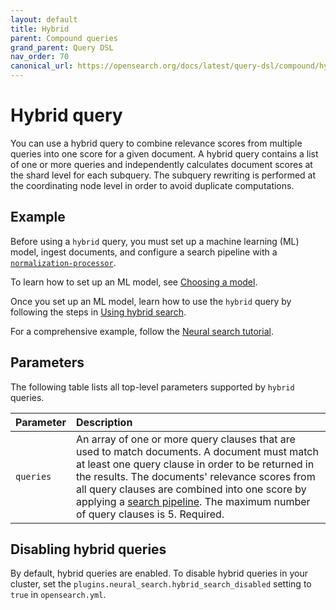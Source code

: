 ```yaml
---
layout: default
title: Hybrid
parent: Compound queries
grand_parent: Query DSL
nav_order: 70
canonical_url: https://opensearch.org/docs/latest/query-dsl/compound/hybrid/
---
```


# Hybrid query

You can use a hybrid query to combine relevance scores from multiple queries into one score for a given document. A hybrid query contains a list of one or more queries and independently calculates document scores at the shard level for each subquery. The subquery rewriting is performed at the coordinating node level in order to avoid duplicate computations.

## Example

Before using a `hybrid` query, you must set up a machine learning (ML) model, ingest documents, and configure a search pipeline with a [`normalization-processor`]({{site.url}}{{site.baseurl}}/search-plugins/search-pipelines/normalization-processor/).

To learn how to set up an ML model, see [Choosing a model]({{site.url}}{{site.baseurl}}/ml-commons-plugin/integrating-ml-models/#choosing-a-model).

Once you set up an ML model, learn how to use the `hybrid` query by following the steps in [Using hybrid search]({{site.url}}{{site.baseurl}}/search-plugins/hybrid-search/#using-hybrid-search).

For a comprehensive example, follow the [Neural search tutorial]({{site.url}}{{site.baseurl}}/ml-commons-plugin/semantic-search#tutorial).

## Parameters

The following table lists all top-level parameters supported by `hybrid` queries.

Parameter | Description
:--- | :---
`queries` | An array of one or more query clauses that are used to match documents. A document must match at least one query clause in order to be returned in the results. The documents' relevance scores from all query clauses are combined into one score by applying a [search pipeline]({{site.url}}{{site.baseurl}}/search-plugins/search-pipelines/index/). The maximum number of query clauses is 5. Required.

## Disabling hybrid queries

By default, hybrid queries are enabled. To disable hybrid queries in your cluster, set the `plugins.neural_search.hybrid_search_disabled` setting to `true` in `opensearch.yml`. 